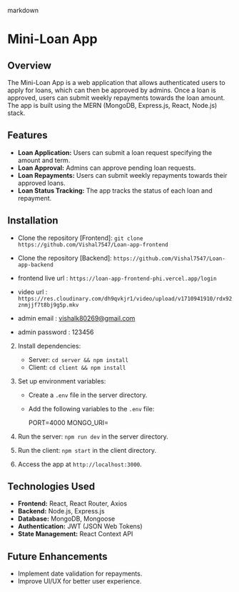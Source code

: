 markdown

# Mini-Loan App

## Overview

The Mini-Loan App is a web application that allows authenticated users to apply for loans, which can then be approved by admins. Once a loan is approved, users can submit weekly repayments towards the loan amount. The app is built using the MERN (MongoDB, Express.js, React, Node.js) stack.

## Features

- **Loan Application:** Users can submit a loan request specifying the amount and term.
- **Loan Approval:** Admins can approve pending loan requests.
- **Loan Repayments:** Users can submit weekly repayments towards their approved loans.
- **Loan Status Tracking:** The app tracks the status of each loan and repayment.

## Installation

- Clone the repository [Frontend]: `git clone https://github.com/Vishal7547/Loan-app-frontend`

- Clone the repository [Backend]: `https://github.com/Vishal7547/Loan-app-backend`

- frontend live url : `https://loan-app-frontend-phi.vercel.app/login`

- video url : `https://res.cloudinary.com/dh9qvkjr1/video/upload/v1710941910/rdx92znmjjf7t8bj9g5p.mkv`

- admin email : vishalk80269@gmail.com
- admin password : 123456

2. Install dependencies:
   - Server: `cd server && npm install`
   - Client: `cd client && npm install`
3. Set up environment variables:

   - Create a `.env` file in the server directory.
   - Add the following variables to the `.env` file:

     PORT=4000
     MONGO_URI=<your-mongodb-uri>

4. Run the server: `npm run dev` in the server directory.
5. Run the client: `npm start` in the client directory.
6. Access the app at `http://localhost:3000`.

## Technologies Used

- **Frontend:** React, React Router, Axios
- **Backend:** Node.js, Express.js
- **Database:** MongoDB, Mongoose
- **Authentication:** JWT (JSON Web Tokens)
- **State Management:** React Context API

## Future Enhancements

- Implement date validation for repayments.
- Improve UI/UX for better user experience.
